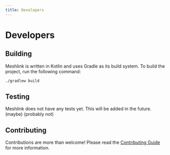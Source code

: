 ```yaml
---
title: Developers
---
```


# Developers

## Building

Meshlink is written in Kotlin and uses Gradle as its build system. To build the project, run the following command:

```bash
./gradlew build
```

## Testing

Meshlink does not have any tests yet. This will be added in the future. (maybe) (probably not)

## Contributing

Contributions are more than welcome! Please read the [Contributing Guide](https://github.com/cestef/meshlink/blob/master/CONTRIBUTING.md) for more information.
